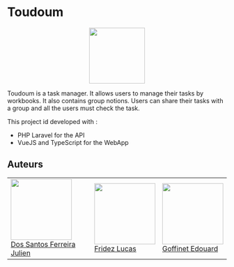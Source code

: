 # Toudoum

<p align="center">
  <img width="128" src="https://raw.githubusercontent.com/wiki/HE-Arc/toudoum/img/toudoum.png" />
</p>

Toudoum is a task manager. It allows users to manage their tasks by workbooks. It also contains group notions.
Users can share their tasks with a group and all the users must check the task.

This project id developed with :

- PHP Laravel for the API
- VueJS and TypeScript for the WebApp

## Auteurs

<table>
   <tr>
      <td>
         <a href="https://github.com/julienFerreira"><img width=140px src="https://avatars0.githubusercontent.com/u/43986551?s=400&v=4"><br>
         Dos Santos Ferreira Julien</a>
      </td>
      <td>
         <a href="https://github.com/fridezlucas"><img width=140px src="https://secure.gravatar.com/avatar/72c1469bf815bd4e0a858341571d5111?s=800&d=identicon"><br>
         Fridez Lucas</a>
      </td>
      <td>
         <a href="https://github.com/chichha"><img width=140px src="https://avatars3.githubusercontent.com/u/44049821?s=460&v=4"><br>
         Goffinet Edouard</a>
      </td>
   </tr>
</table>
